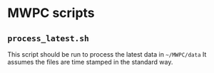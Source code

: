 # MWPC scripts

## `process_latest.sh`

This script should be run to process the latest data in `~/MWPC/data`
It assumes the files are time stamped in the standard way.


